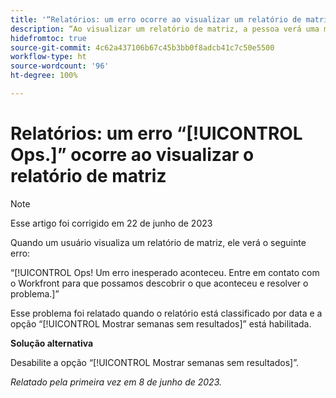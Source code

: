 ```yaml
---
title: '“Relatórios: um erro ocorre ao visualizar um relatório de matriz”'
description: “Ao visualizar um relatório de matriz, a pessoa verá uma mensagem de erro.”
hidefromtoc: true
source-git-commit: 4c62a437106b67c45b3bb0f8adcb41c7c50e5500
workflow-type: ht
source-wordcount: '96'
ht-degree: 100%

---
```



# Relatórios: um erro “[!UICONTROL Ops.]” ocorre ao visualizar o relatório de matriz

>[!NOTE]
>
> Esse artigo foi corrigido em 22 de junho de 2023

Quando um usuário visualiza um relatório de matriz, ele verá o seguinte erro:

“[!UICONTROL Ops! Um erro inesperado aconteceu. Entre em contato com o Workfront para que possamos descobrir o que aconteceu e resolver o problema.]”

Esse problema foi relatado quando o relatório está classificado por data e a opção “[!UICONTROL Mostrar semanas sem resultados]” está habilitada.

**Solução alternativa**

Desabilite a opção “[!UICONTROL Mostrar semanas sem resultados]”.

_Relatado pela primeira vez em 8 de junho de 2023._

